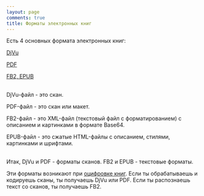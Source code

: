 ```yaml
---
layout: page
comments: true
title: Форматы электронных книг
---
```


Есть 4 основных формата электронных книг:

[DjVu](/ru/djvu)

[PDF](/ru/pdf)

[FB2, EPUB](/ru/fb2-epub)
<br><br>

DjVu-файл - это скан.

PDF-файл - это скан или макет.

FB2-файл - это XML-файл (текстовый файл с форматированием) с описанием и картинками в формате Base64.

EPUB-файл - это сжатые HTML-файлы с описанием, стилями, картинками и шрифтами.
<br><br>

Итак, DjVu и PDF - форматы сканов. FB2 и EPUB - текстовые форматы.

Эти форматы возникают при [оцифровке книг](/ru/book-digitization). Если ты обрабатываешь и кодируешь сканы, ты получаешь DjVu или PDF. Если ты распознаешь текст со сканов, ты получаешь FB2.
